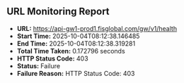 ## URL Monitoring Report

- **URL:** https://api-gw1-prod1.fisglobal.com/gw/v1/health
- **Start Time:** 2025-10-04T08:12:38.146485
- **End Time:** 2025-10-04T08:12:38.319281
- **Total Time Taken:** 0.172796 seconds
- **HTTP Status Code:** 403
- **Status:** Failure
- **Failure Reason:** HTTP Status Code: 403
